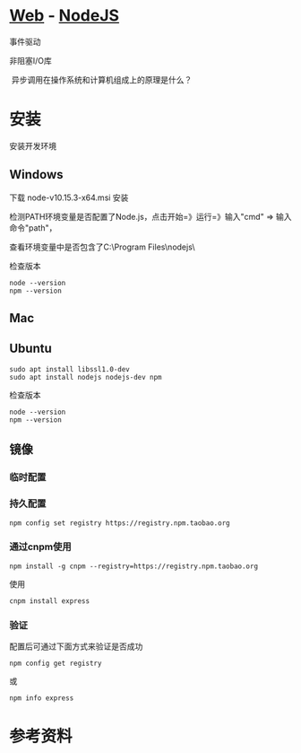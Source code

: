 # [Web](../index.md) - [NodeJS](index.md)

事件驱动

非阻塞I/O库

​	异步调用在操作系统和计算机组成上的原理是什么？

# 安装

安装开发环境

## Windows

下载 node-v10.15.3-x64.msi 安装

检测PATH环境变量是否配置了Node.js，点击开始=》运行=》输入"cmd" => 输入命令"path"，

查看环境变量中是否包含了C:\Program Files\nodejs\

检查版本

```
node --version
npm --version
```

## Mac

## Ubuntu

```
sudo apt install libssl1.0-dev
sudo apt install nodejs nodejs-dev npm
```

检查版本

```
node --version
npm --version
```

## 镜像

### 临时配置

### 持久配置

```
npm config set registry https://registry.npm.taobao.org
```

### 通过cnpm使用

```
npm install -g cnpm --registry=https://registry.npm.taobao.org
```

使用

```
cnpm install express
```

### 验证

配置后可通过下面方式来验证是否成功

```
npm config get registry
```

或

```
npm info express
```



# 参考资料


